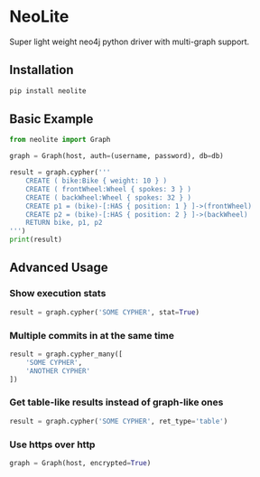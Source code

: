 # NeoLite

Super light weight neo4j python driver with multi-graph support.

## Installation

```bash
pip install neolite
```

## Basic Example

```python
from neolite import Graph

graph = Graph(host, auth=(username, password), db=db)

result = graph.cypher('''
    CREATE ( bike:Bike { weight: 10 } ) 
    CREATE ( frontWheel:Wheel { spokes: 3 } ) 
    CREATE ( backWheel:Wheel { spokes: 32 } ) 
    CREATE p1 = (bike)-[:HAS { position: 1 } ]->(frontWheel) 
    CREATE p2 = (bike)-[:HAS { position: 2 } ]->(backWheel) 
    RETURN bike, p1, p2
''')
print(result)
```

## Advanced Usage

### Show execution stats

```python
result = graph.cypher('SOME CYPHER', stat=True)
```

### Multiple commits in at the same time

```python
result = graph.cypher_many([
    'SOME CYPHER',
    'ANOTHER CYPHER'
])
```

### Get table-like results instead of graph-like ones

```python
result = graph.cypher('SOME CYPHER', ret_type='table')
```

### Use https over http

```python
graph = Graph(host, encrypted=True)
```
